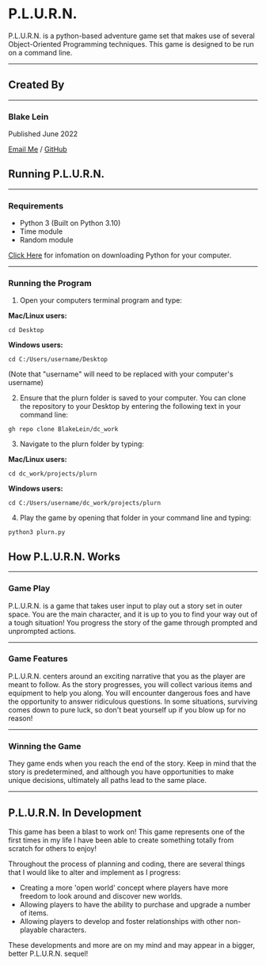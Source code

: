 # **P.L.U.R.N.**

P.L.U.R.N. is a python-based adventure game set that makes use of several Object-Oriented Programming techniques. This game is designed to be run on a command line.

---

## **Created By**

---

### Blake Lein

Published June 2022

[Email Me](blake.lein@gmail.com) / [GitHub](https://github.com/BlakeLein?tab=repositories)

## Running P.L.U.R.N.

---

### **Requirements**

- Python 3 (Built on Python 3.10)
- Time module
- Random module

[Click Here](https://realpython.com/installing-python/#how-to-install-from-homebrew) for infomation on downloading Python for your computer.

---

### **Running the Program**

1. Open your computers terminal program and type:

**Mac/Linux users:**

`cd Desktop`

**Windows users:**

`cd C:/Users/username/Desktop`

(Note that "username" will need to be replaced with your computer's username)

2. Ensure that the plurn folder is saved to your computer. You can clone the repository to your Desktop by entering the following text in your command line:

`gh repo clone BlakeLein/dc_work`

3. Navigate to the plurn folder by typing:

**Mac/Linux users:**

`cd dc_work/projects/plurn`

**Windows users:**

`cd C:/Users/username/dc_work/projects/plurn`

4. Play the game by opening that folder in your command line and typing:

`python3 plurn.py`

## How P.L.U.R.N. Works

---

### Game Play

P.L.U.R.N. is a game that takes user input to play out a story set in outer space. You are the main character, and it is up to you to find your way out of a tough situation! You progress the story of the game through prompted and unprompted actions.

---

### Game Features

P.L.U.R.N. centers around an exciting narrative that you as the player are meant to follow. As the story progresses, you will collect various items and equipment to help you along. You will encounter dangerous foes and have the opportunity to answer ridiculous questions. In some situations, surviving comes down to pure luck, so don't beat yourself up if you blow up for no reason!

---

### Winning the Game

They game ends when you reach the end of the story. Keep in mind that the story is predetermined, and although you have opportunities to make unique decisions, ultimately all paths lead to the same place.

---

## P.L.U.R.N. In Development

This game has been a blast to work on! This game represents one of the first times in my life I have been able to create something totally from scratch for others to enjoy!

Throughout the process of planning and coding, there are several things that I would like to alter and implement as I progress:

- Creating a more 'open world' concept where players have more freedom to look around and discover new worlds.
- Allowing players to have the ability to purchase and upgrade a number of items.
- Allowing players to develop and foster relationships with other non-playable characters.

These developments and more are on my mind and may appear in a bigger, better P.L.U.R.N. sequel!
